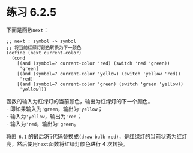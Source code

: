 # 练习 6.2.5
下面是函数`next`：
```
;; next : symbol -> symbol
;; 将当前红绿灯颜色转换为下一颜色
(define (next current-color)
  (cond
    [(and (symbol=? current-color 'red) (switch 'red 'green))
     'green]
    [(and (symbol=? current-color 'yellow) (switch 'yellow 'red))
     'red]
    [(and (symbol=? current-color 'green) (switch 'green 'yellow))
     'yellow])) 
```
函数的输入为红绿灯的当前颜色，输出为红绿灯的下一个颜色。  
	- 即如果输入为`'green`，输出为`'yellow`；  
	- 输入为`'yellow`，输出为`'red`；  
	- 输入为`'red`，输出为`'green`。  
  
将`图 6.1` 的最后3行代码替换成`(draw-bulb red)`，是红绿灯的当前状态为红灯亮，然后使用`next`函数将红绿灯颜色进行 4 次转换。 
